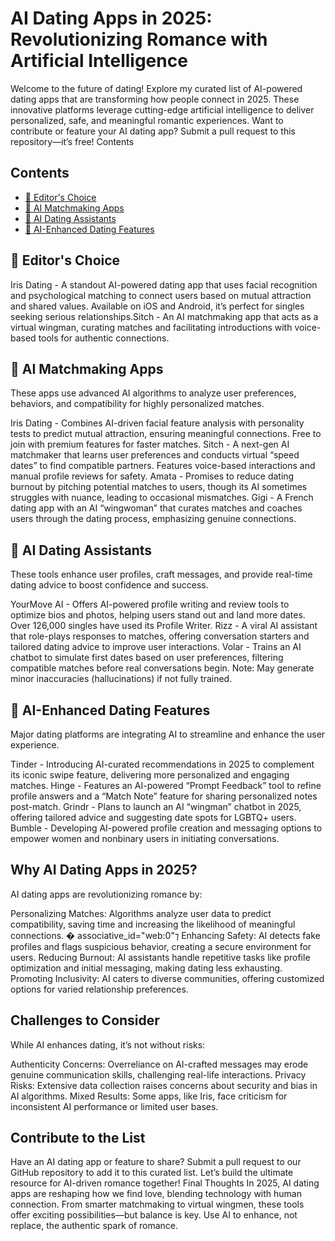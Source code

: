 # AI Dating Apps in 2025: Revolutionizing Romance with Artificial Intelligence
Welcome to the future of dating! Explore my curated list of AI-powered dating apps that are transforming how people connect in 2025. These innovative platforms leverage cutting-edge artificial intelligence to deliver personalized, safe, and meaningful romantic experiences. Want to contribute or feature your AI dating app? Submit a pull request to this repository—it’s free!
Contents

## Contents
- [🌟 Editor's Choice](#-editors-choice)
- [💞 AI Matchmaking Apps](#-ai-matchmaking-apps)
- [🤖 AI Dating Assistants](#-ai-dating-assistants)
- [📱 AI-Enhanced Dating Features](#-ai-enhanced-dating-features)

## 🌟 Editor's Choice
Iris Dating - A standout AI-powered dating app that uses facial recognition and psychological matching to connect users based on mutual attraction and shared values. Available on iOS and Android, it’s perfect for singles seeking serious relationships.Sitch - An AI matchmaking app that acts as a virtual wingman, curating matches and facilitating introductions with voice-based tools for authentic connections.

## 💞 AI Matchmaking Apps
These apps use advanced AI algorithms to analyze user preferences, behaviors, and compatibility for highly personalized matches.

Iris Dating - Combines AI-driven facial feature analysis with personality tests to predict mutual attraction, ensuring meaningful connections. Free to join with premium features for faster matches.
Sitch - A next-gen AI matchmaker that learns user preferences and conducts virtual “speed dates” to find compatible partners. Features voice-based interactions and manual profile reviews for safety.
Amata - Promises to reduce dating burnout by pitching potential matches to users, though its AI sometimes struggles with nuance, leading to occasional mismatches.
Gigi - A French dating app with an AI “wingwoman” that curates matches and coaches users through the dating process, emphasizing genuine connections.

## 🤖 AI Dating Assistants
These tools enhance user profiles, craft messages, and provide real-time dating advice to boost confidence and success.

YourMove AI - Offers AI-powered profile writing and review tools to optimize bios and photos, helping users stand out and land more dates. Over 126,000 singles have used its Profile Writer.
Rizz - A viral AI assistant that role-plays responses to matches, offering conversation starters and tailored dating advice to improve user interactions.
Volar - Trains an AI chatbot to simulate first dates based on user preferences, filtering compatible matches before real conversations begin. Note: May generate minor inaccuracies (hallucinations) if not fully trained.

## 📱 AI-Enhanced Dating Features
Major dating platforms are integrating AI to streamline and enhance the user experience.

Tinder - Introducing AI-curated recommendations in 2025 to complement its iconic swipe feature, delivering more personalized and engaging matches.
Hinge - Features an AI-powered “Prompt Feedback” tool to refine profile answers and a “Match Note” feature for sharing personalized notes post-match.
Grindr - Plans to launch an AI “wingman” chatbot in 2025, offering tailored advice and suggesting date spots for LGBTQ+ users.
Bumble - Developing AI-powered profile creation and messaging options to empower women and nonbinary users in initiating conversations.

## Why AI Dating Apps in 2025?
AI dating apps are revolutionizing romance by:

Personalizing Matches: Algorithms analyze user data to predict compatibility, saving time and increasing the likelihood of meaningful connections. � associative_id="web:0"⁊
Enhancing Safety: AI detects fake profiles and flags suspicious behavior, creating a secure environment for users.
Reducing Burnout: AI assistants handle repetitive tasks like profile optimization and initial messaging, making dating less exhausting.
Promoting Inclusivity: AI caters to diverse communities, offering customized options for varied relationship preferences.

## Challenges to Consider
While AI enhances dating, it’s not without risks:

Authenticity Concerns: Overreliance on AI-crafted messages may erode genuine communication skills, challenging real-life interactions.
Privacy Risks: Extensive data collection raises concerns about security and bias in AI algorithms.
Mixed Results: Some apps, like Iris, face criticism for inconsistent AI performance or limited user bases.

## Contribute to the List
Have an AI dating app or feature to share? Submit a pull request to our GitHub repository to add it to this curated list. Let’s build the ultimate resource for AI-driven romance together!
Final Thoughts
In 2025, AI dating apps are reshaping how we find love, blending technology with human connection. From smarter matchmaking to virtual wingmen, these tools offer exciting possibilities—but balance is key. Use AI to enhance, not replace, the authentic spark of romance.
